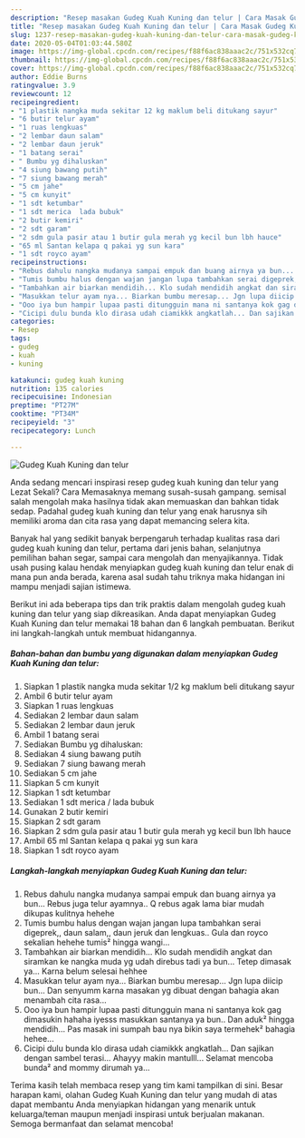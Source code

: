 ```yaml
---
description: "Resep masakan Gudeg Kuah Kuning dan telur | Cara Masak Gudeg Kuah Kuning dan telur Yang Enak Banget"
title: "Resep masakan Gudeg Kuah Kuning dan telur | Cara Masak Gudeg Kuah Kuning dan telur Yang Enak Banget"
slug: 1237-resep-masakan-gudeg-kuah-kuning-dan-telur-cara-masak-gudeg-kuah-kuning-dan-telur-yang-enak-banget
date: 2020-05-04T01:03:44.580Z
image: https://img-global.cpcdn.com/recipes/f88f6ac838aaac2c/751x532cq70/gudeg-kuah-kuning-dan-telur-foto-resep-utama.jpg
thumbnail: https://img-global.cpcdn.com/recipes/f88f6ac838aaac2c/751x532cq70/gudeg-kuah-kuning-dan-telur-foto-resep-utama.jpg
cover: https://img-global.cpcdn.com/recipes/f88f6ac838aaac2c/751x532cq70/gudeg-kuah-kuning-dan-telur-foto-resep-utama.jpg
author: Eddie Burns
ratingvalue: 3.9
reviewcount: 12
recipeingredient:
- "1 plastik nangka muda sekitar 12 kg maklum beli ditukang sayur"
- "6 butir telur ayam"
- "1 ruas lengkuas"
- "2 lembar daun salam"
- "2 lembar daun jeruk"
- "1 batang serai"
- " Bumbu yg dihaluskan"
- "4 siung bawang putih"
- "7 siung bawang merah"
- "5 cm jahe"
- "5 cm kunyit"
- "1 sdt ketumbar"
- "1 sdt merica  lada bubuk"
- "2 butir kemiri"
- "2 sdt garam"
- "2 sdm gula pasir atau 1 butir gula merah yg kecil bun lbh hauce"
- "65 ml Santan kelapa q pakai yg sun kara"
- "1 sdt royco ayam"
recipeinstructions:
- "Rebus dahulu nangka mudanya sampai empuk dan buang airnya ya bun... Rebus juga telur ayamnya.. Q rebus agak lama biar mudah dikupas kulitnya hehehe"
- "Tumis bumbu halus dengan wajan jangan lupa tambahkan serai digeprek,, daun salam,, daun jeruk dan lengkuas.. Gula dan royco sekalian hehehe tumis² hingga wangi..."
- "Tambahkan air biarkan mendidih... Klo sudah mendidih angkat dan siramkan ke nangka muda yg udah direbus tadi ya bun... Tetep dimasak ya... Karna belum selesai hehhee"
- "Masukkan telur ayam nya... Biarkan bumbu meresap... Jgn lupa diicip bun... Dan senyumm karna masakan yg dibuat dengan bahagia akan menambah cita rasa..."
- "Ooo iya bun hampir lupaa pasti ditungguin mana ni santanya kok gag dimasukin hahaha iyesss masukkan santanya ya bun.. Dan aduk² hingga mendidih... Pas masak ini sumpah bau nya bikin saya termehek² bahagia hehee..."
- "Cicipi dulu bunda klo dirasa udah ciamikkk angkatlah... Dan sajikan dengan sambel terasi... Ahayyy makin mantulll... Selamat mencoba bunda² and mommy dirumah ya..."
categories:
- Resep
tags:
- gudeg
- kuah
- kuning

katakunci: gudeg kuah kuning 
nutrition: 135 calories
recipecuisine: Indonesian
preptime: "PT27M"
cooktime: "PT34M"
recipeyield: "3"
recipecategory: Lunch

---
```



![Gudeg Kuah Kuning dan telur](https://img-global.cpcdn.com/recipes/f88f6ac838aaac2c/751x532cq70/gudeg-kuah-kuning-dan-telur-foto-resep-utama.jpg)

Anda sedang mencari inspirasi resep gudeg kuah kuning dan telur yang Lezat Sekali? Cara Memasaknya memang susah-susah gampang. semisal salah mengolah maka hasilnya tidak akan memuaskan dan bahkan tidak sedap. Padahal gudeg kuah kuning dan telur yang enak harusnya sih memiliki aroma dan cita rasa yang dapat memancing selera kita.

Banyak hal yang sedikit banyak berpengaruh terhadap kualitas rasa dari gudeg kuah kuning dan telur, pertama dari jenis bahan, selanjutnya pemilihan bahan segar, sampai cara mengolah dan menyajikannya. Tidak usah pusing kalau hendak menyiapkan gudeg kuah kuning dan telur enak di mana pun anda berada, karena asal sudah tahu triknya maka hidangan ini mampu menjadi sajian istimewa.




Berikut ini ada beberapa tips dan trik praktis dalam mengolah gudeg kuah kuning dan telur yang siap dikreasikan. Anda dapat menyiapkan Gudeg Kuah Kuning dan telur memakai 18 bahan dan 6 langkah pembuatan. Berikut ini langkah-langkah untuk membuat hidangannya.

<!--inarticleads1-->

##### Bahan-bahan dan bumbu yang digunakan dalam menyiapkan Gudeg Kuah Kuning dan telur:

1. Siapkan 1 plastik nangka muda sekitar 1/2 kg maklum beli ditukang sayur
1. Ambil 6 butir telur ayam
1. Siapkan 1 ruas lengkuas
1. Sediakan 2 lembar daun salam
1. Sediakan 2 lembar daun jeruk
1. Ambil 1 batang serai
1. Sediakan  Bumbu yg dihaluskan:
1. Sediakan 4 siung bawang putih
1. Sediakan 7 siung bawang merah
1. Sediakan 5 cm jahe
1. Siapkan 5 cm kunyit
1. Siapkan 1 sdt ketumbar
1. Sediakan 1 sdt merica / lada bubuk
1. Gunakan 2 butir kemiri
1. Siapkan 2 sdt garam
1. Siapkan 2 sdm gula pasir atau 1 butir gula merah yg kecil bun lbh hauce
1. Ambil 65 ml Santan kelapa q pakai yg sun kara
1. Siapkan 1 sdt royco ayam




<!--inarticleads2-->

##### Langkah-langkah menyiapkan Gudeg Kuah Kuning dan telur:

1. Rebus dahulu nangka mudanya sampai empuk dan buang airnya ya bun... Rebus juga telur ayamnya.. Q rebus agak lama biar mudah dikupas kulitnya hehehe
1. Tumis bumbu halus dengan wajan jangan lupa tambahkan serai digeprek,, daun salam,, daun jeruk dan lengkuas.. Gula dan royco sekalian hehehe tumis² hingga wangi...
1. Tambahkan air biarkan mendidih... Klo sudah mendidih angkat dan siramkan ke nangka muda yg udah direbus tadi ya bun... Tetep dimasak ya... Karna belum selesai hehhee
1. Masukkan telur ayam nya... Biarkan bumbu meresap... Jgn lupa diicip bun... Dan senyumm karna masakan yg dibuat dengan bahagia akan menambah cita rasa...
1. Ooo iya bun hampir lupaa pasti ditungguin mana ni santanya kok gag dimasukin hahaha iyesss masukkan santanya ya bun.. Dan aduk² hingga mendidih... Pas masak ini sumpah bau nya bikin saya termehek² bahagia hehee...
1. Cicipi dulu bunda klo dirasa udah ciamikkk angkatlah... Dan sajikan dengan sambel terasi... Ahayyy makin mantulll... Selamat mencoba bunda² and mommy dirumah ya...




Terima kasih telah membaca resep yang tim kami tampilkan di sini. Besar harapan kami, olahan Gudeg Kuah Kuning dan telur yang mudah di atas dapat membantu Anda menyiapkan hidangan yang menarik untuk keluarga/teman maupun menjadi inspirasi untuk berjualan makanan. Semoga bermanfaat dan selamat mencoba!
